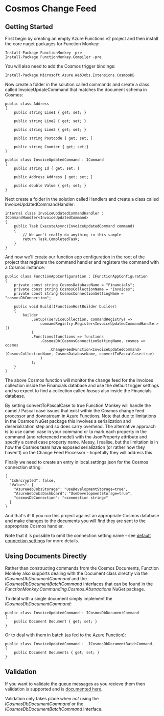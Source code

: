 # Cosmos Change Feed

## Getting Started

First begin by creating an empty Azure Functions v2 project and then install the core nuget packages for Function Monkey:

    Install-Package FunctionMonkey -pre
    Install-Package FunctionMonkey.Compiler -pre

You will also need to add the Cosmos trigger bindings:

    Install-Package Microsoft.Azure.WebJobs.Extensions.CosmosDB

Now create a folder in the solution called commands and create a class called InvoiceUpdateCommand that matches the document schema in Cosmos:

    public class Address
    {
        public string Line1 { get; set; }

        public string Line2 { get; set; }

        public string Line3 { get; set; }

        public string Postcode { get; set; }

        public string Counter { get; set;}
    }

    public class InvoiceUpdatedCommand : ICommand
    {
        public string Id { get; set; }

        public Address Address { get; set; }

        public double Value { get; set; }
    }

Next create a folder in the solution called Handlers and create a class called InvoiceUpdatedCommandHandler:

    internal class InvoiceUpdatedCommandHandler : ICommandHandler<InvoiceUpdatedCommand>
    {
        public Task ExecuteAsync(InvoiceUpdatedCommand command)
        {
            // We won't really do anything in this sample
            return Task.CompletedTask;
        }
    }

And now we'll create our function app configuration in the root of the project that registers the command handler and registers the command with a Cosmos instance:

    public class FunctionAppConfiguration : IFunctionAppConfiguration
    {
        private const string CosmosDatabaseName = "Financials";
        private const string CosmosCollectionName = "Invoices";
        private const string CosmosConnectionSettingName = "cosmosDbConnection";

        public void Build(IFunctionHostBuilder builder)
        {
            builder
                .Setup((serviceCollection, commandRegistry) =>
                    commandRegistry.Register<InvoiceUpdatedCommandHandler>()
                )
                .Functions(functions => functions
                    .CosmosDb(CosmosConnectionSettingName, cosmos => cosmos
                        .ChangeFeedFunction<InvoiceUpdatedCommand>(CosmosCollectionName, CosmosDatabaseName, convertToPascalCase:true)
                    )
                );
        }
    }

The above Cosmos function will monitor the change feed for the Invoices collection inside the Financials database and use the default trigger settings and so expect to find a collection called _leases_ also inside the Financials database.

By setting convertToPascalCase to true Function Monkey will handle the camel / Pascal case issues that exist within the Cosmos change feed processor and downstream in Azure Functions. Note that due to limitations in the Cosmos NuGet package this involves a serialization and deserialization step and so does carry overhead. The alternative approach is to use camel case in your command or to mark each property in the command (and referenced model) with the JsonProperty attribute and specify a camel case property name. Messy, I realise, but the limitation is in how the Cosmos team have exposed serialization (or rather how they haven't) on the Change Feed Processor - hopefully they will address this.

Finally we need to create an entry in local.settings.json for the Cosmos connection string:

    {
      "IsEncrypted": false,
      "Values": {
        "AzureWebJobsStorage": "UseDevelopmentStorage=true",
        "AzureWebJobsDashboard": "UseDevelopmentStorage=true",
        "cosmosDbConnection": "<connection string>" 
      }
    }

And that's it! If you run this project against an appropriate Cosmos database and make changes to the documents you will find they are sent to the appropriate Cosmos handler.

Note that it is possible to omit the connection setting name - see [default connection settings](/crosscutting/connectionStrings.md) for more details.

## Using Documents Directly

Rather than constructing commands from the Cosmos Documents, Function Monkey also supports dealing with the Document class directly via the _ICosmosDbDocumentCommand_ and the _ICosmosDbDocumentBatchCommand_ interfaces that can be found in the _FunctionMonkey.Commanding.Cosmos.Abstractions_ NuGet package.

To deal with a single document simply implement the _ICosmosDbDocumentCommand_:

    public class InvoiceUpdatedCommand : ICosmosDbDocumentCommand
    {
        public Document Document { get; set; }
    }

Or to deal with them in batch (as fed to the Azure Function):

    public class InvoiceUpdatedCommand : _ICosmosDbDocumentBatchCommand_
    {
        public Document Documents { get; set; }
    } 

## Validation

If you want to validate the queue messages as you recieve them then validation is supported and is [documented here](/crosscutting/validation.html).

Validation only takes place when *not* using the _ICosmosDbDocumentCommand_ or the _ICosmosDbDocumentBatchCommand_ interface.